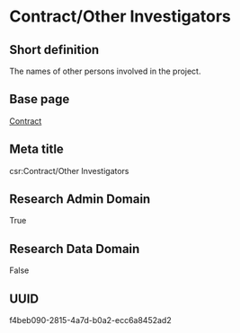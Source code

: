# Contract/Other Investigators
## Short definition
The names of other persons involved in the project.
## Base page
[Contract](../Objects/Contract.md)
## Meta title
csr:Contract/Other Investigators
## Research Admin Domain
True
## Research Data Domain
False
## UUID
f4beb090-2815-4a7d-b0a2-ecc6a8452ad2

